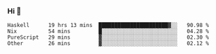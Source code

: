 ### Hi 👋

<!--START_SECTION:waka-->

```text
Haskell      19 hrs 13 mins  ██████████████████████▓░░   90.98 %
Nix          54 mins         █░░░░░░░░░░░░░░░░░░░░░░░░   04.28 %
PureScript   29 mins         ▓░░░░░░░░░░░░░░░░░░░░░░░░   02.30 %
Other        26 mins         ▓░░░░░░░░░░░░░░░░░░░░░░░░   02.12 %
```

<!--END_SECTION:waka-->
